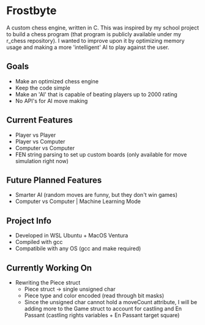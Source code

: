 # Frostbyte
A custom chess engine, written in C. This was inspired by my school project to build a chess program (that program is publicly available under my r_chess repository). I wanted to improve upon it by optimizing memory usage and making a more 'intelligent' AI to play against the user.

## Goals
 - Make an optimized chess engine
 - Keep the code simple
 - Make an 'AI' that is capable of beating players up to 2000 rating
 - No API's for AI move making

## Current Features
- Player vs Player
- Player vs Computer
- Computer vs Computer
- FEN string parsing to set up custom boards (only available for move simulation right now)

## Future Planned Features
 - Smarter AI (random moves are funny, but they don't win games)
 - Computer vs Computer | Machine Learning Mode


## Project Info
 - Developed in WSL Ubuntu + MacOS Ventura
 - Compiled with gcc
 - Compatibile with any OS (gcc and make required)


## Currently Working On
 - Rewriting the Piece struct
   - Piece struct -> single unsigned char
   - Piece type and color encoded (read through bit masks)
   - Since the unsigned char cannot hold a moveCount attribute, I will be adding more to the Game struct to account for castling and En Passant (castling rights variables + En Passant target square)
